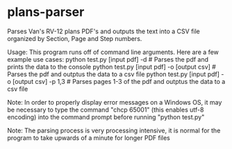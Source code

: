 # plans-parser
Parses Van's RV-12 plans PDF's and outputs the text into a CSV file organized by Section, Page and Step numbers. 

Usage: This program runs off of command line arguments. Here are a few example use cases:
	python test.py [input pdf] -d				        # Parses the pdf and prints the data to the console
	python test.py [input pdf] -o [output csv] 	        # Parses the pdf and outptus the data to a csv file
	python test.py [input pdf] -o [output csv] -p 1,3	# Parses pages 1-3 of the pdf and outptus the data to a csv file
	
	
Note: In order to properly display error messages on a Windows OS, it may be necessary to type the command "chcp 65001"
(this enables utf-8 encoding) into the command prompt before running "python test.py"

Note: The parsing process is very processing intensive, it is normal for the program to take upwards of a minute for longer PDF files